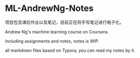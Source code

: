 # ML-AndrewNg-Notes

项目包含课后作业以及笔记，目前正在将手写笔记进行电子化。

Andrew Ng's machine learning course on Coursera.

Including assignments and notes, notes is WIP.

all markdown files based on Typora, you can read my notes by it.